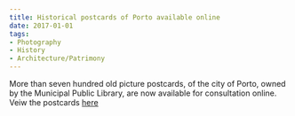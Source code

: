 ```yaml
---
title: Historical postcards of Porto available online
date: 2017-01-01
tags:
- Photography
- History
- Architecture/Patrimony
---
```

More than seven hundred old picture postcards, of the city of Porto, owned by the Municipal Public Library, are now available for consultation online. Veiw the postcards [here](http://arquivodigital.cm-porto.pt/Conteudos/Conteudos_BPMP/Postais/PIp/Porto.htm)